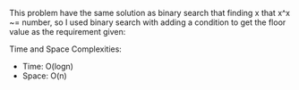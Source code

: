 This problem have the same solution as binary search that finding x that x^x ~= number, 
so I used binary search with adding a condition to get the floor value as the requirement given:

Time and Space Complexities:
- Time: O(logn)
- Space: O(n)

